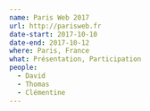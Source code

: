 ```yaml
---
name: Paris Web 2017
url: http://parisweb.fr
date-start: 2017-10-10
date-end: 2017-10-12
where: Paris, France
what: Présentation, Participation
people:
  - David
  - Thomas
  - Clémentine
---
```

